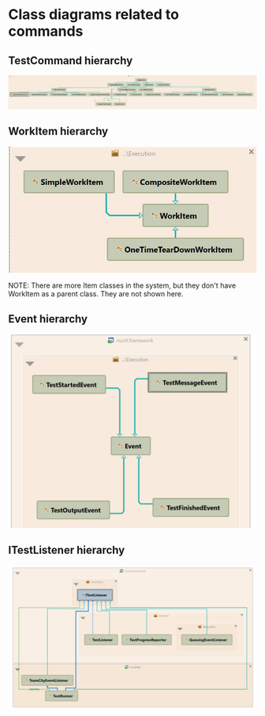 # Class diagrams related to commands

## TestCommand hierarchy

![](./images/TestCommandHierarchy.jpg)

## WorkItem hierarchy

![](./images/WorkItemHierarchy.jpg)

NOTE: There are more Item classes in the system, but they don't have WorkItem as a parent class. They are not shown here.

## Event hierarchy

![](./images/Event.jpg)

## ITestListener hierarchy

![](./images/ITestListener.jpg)

